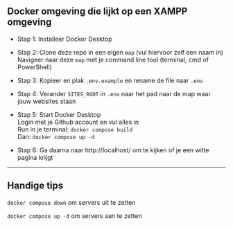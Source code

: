 ## Docker omgeving die lijkt op een XAMPP omgeving

- Stap 1:
  Installeer Docker Desktop

- Stap 2:
  Clone deze repo in een eigen `map` (vul hiervoor zelf een naam in)
  Navigeer naar deze `map` met je command line tool (terminal, cmd of PowerShell)

- Stap 3:
  Kopieer en plak `.env.example` en rename de file naar `.env`

- Stap 4:
  Verander `SITES_ROOT` in `.env` naar het pad naar de map waar jouw websites staan

- Stap 5:
  Start Docker Desktop<br />
  Login met je Github account en vul alles in<br />
  Run in je terminal: `docker compose build`<br />
  Dan: `docker compose up -d`<br />

- Stap 6:
  Ga daarna naar http://localhost/ om te kijken of je een witte pagina krijgt

---

## Handige tips

`docker compose down` om servers uit te zetten

`docker compose up -d` om servers aan te zetten
